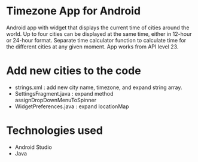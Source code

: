 # Timezone App for Android
Android app with widget that displays the current time of cities around the world.
Up to four cities can be displayed at the same time, either in 12-hour or 24-hour format.
Separate time calculator function to calculate time for the different cities at any given moment.
App works from API level 23.

# Add new cities to the code
- strings.xml : add new city name, timezone, and expand string array.
- SettingsFragment.java : expand method assignDropDownMenuToSpinner
- WidgetPreferences.java : expand locationMap

# Technologies used
- Android Studio
- Java


